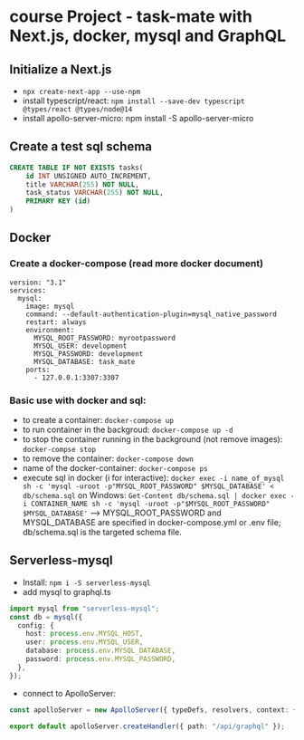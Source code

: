 # course Project - task-mate with Next.js, docker, mysql and GraphQL

## Initialize a Next.js

- `npx create-next-app --use-npm`
- install typescript/react: `npm install --save-dev typescript @types/react @types/node@14`
- install apollo-server-micro: npm install -S apollo-server-micro

## Create a test sql schema

```sql
CREATE TABLE IF NOT EXISTS tasks(
    id INT UNSIGNED AUTO_INCREMENT,
    title VARCHAR(255) NOT NULL,
    task_status VARCHAR(255) NOT NULL,
    PRIMARY KEY (id)
)
```

## Docker

### Create a docker-compose (read more docker document)

```
version: "3.1"
services:
  mysql:
    image: mysql
    command: --default-authentication-plugin=mysql_native_password
    restart: always
    environment:
      MYSQL_ROOT_PASSWORD: myrootpassword
      MYSQL_USER: development
      MYSQL_PASSWORD: development
      MYSQL_DATABASE: task_mate
    ports:
      - 127.0.0.1:3307:3307
```

### Basic use with docker and sql:

- to create a container: `docker-compose up`
- to run container in the backgroud: `docker-compose up -d`
- to stop the container running in the background (not remove images): `docker-compse stop`
- to remove the container: `docker-compose down`
- name of the docker-container: `docker-compose ps`
- execute sql in docker (i for interactive): `docker exec -i name_of_mysql sh -c 'mysql -uroot -p"MYSQL_ROOT_PASSWORD" $MYSQL_DATABASE' < db/schema.sql`
  on Windows: `Get-Content db/schema.sql | docker exec -i CONTAINER_NAME sh -c 'mysql -uroot -p"$MYSQL_ROOT_PASSWORD" $MYSQL_DATABASE'`
  --> MYSQL_ROOT_PASSWORD and MYSQL_DATABASE are specified in docker-compose.yml or .env file; db/schema.sql is the targeted schema file.

## Serverless-mysql

- Install: `npm i -S serverless-mysql`
- add mysql to graphql.ts

```ts
import mysql from "serverless-mysql";
const db = mysql({
  config: {
    host: process.env.MYSQL_HOST,
    user: process.env.MYSQL_USER,
    database: process.env.MYSQL_DATABASE,
    password: process.env.MYSQL_PASSWORD,
  },
});
```

- connect to ApolloServer:

```ts
const apolloServer = new ApolloServer({ typeDefs, resolvers, context: { db } });

export default apolloServer.createHandler({ path: "/api/graphql" });
```
